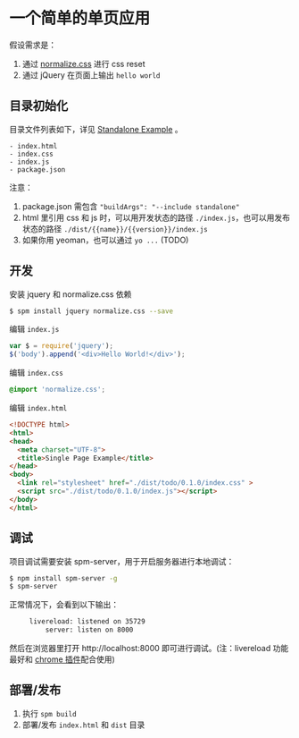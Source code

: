 # 一个简单的单页应用

假设需求是：

1. 通过 [normalize.css](https://github.com/necolas/normalize.css) 进行 css reset
1. 通过 jQuery 在页面上输出 `hello world`

## 目录初始化

目录文件列表如下，详见 [Standalone Example](https://github.com/sorrycc/spm-project-examples/tree/master/standalone) 。

```
- index.html
- index.css
- index.js
- package.json
```

注意：

1. package.json 需包含 `"buildArgs": "--include standalone"`
1. html 里引用 css 和 js 时，可以用开发状态的路径 `./index.js`，也可以用发布状态的路径 `./dist/{{name}}/{{version}}/index.js`
1. 如果你用 yeoman，也可以通过 `yo ...` (TODO)


## 开发

安装 jquery 和 normalize.css 依赖

```bash
$ spm install jquery normalize.css --save
```

编辑 `index.js`

```javascript
var $ = require('jquery');
$('body').append('<div>Hello World!</div>');
```

编辑 `index.css`

```css
@import 'normalize.css';
```

编辑 `index.html`

```html
<!DOCTYPE html>
<html>
<head>
  <meta charset="UTF-8">
  <title>Single Page Example</title>
</head>
<body>
  <link rel="stylesheet" href="./dist/todo/0.1.0/index.css" >
  <script src="./dist/todo/0.1.0/index.js"></script>
</body>
</html>
```

## 调试

项目调试需要安装 spm-server，用于开启服务器进行本地调试：

```bash
$ npm install spm-server -g
$ spm-server
```

正常情况下，会看到以下输出：

```bash
     livereload: listened on 35729
         server: listen on 8000
```

然后在浏览器里打开 http://localhost:8000 即可进行调试。(注：livereload 功能最好和 [chrome 插件](https://chrome.google.com/webstore/detail/livereload/jnihajbhpnppcggbcgedagnkighmdlei)配合使用)

## 部署/发布

1. 执行 `spm build`
1. 部署/发布 `index.html` 和 `dist` 目录
